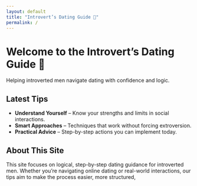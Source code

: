```yaml
---
layout: default
title: "Introvert’s Dating Guide 💬"
permalink: /
---
```


# Welcome to the Introvert’s Dating Guide 💬

Helping introverted men navigate dating with confidence and logic.

## Latest Tips

- **Understand Yourself** – Know your strengths and limits in social interactions.  
- **Smart Approaches** – Techniques that work without forcing extroversion.  
- **Practical Advice** – Step-by-step actions you can implement today.  

## About This Site

This site focuses on logical, step-by-step dating guidance for introverted men. Whether you’re navigating online dating or real-world interactions, our tips aim to make the process easier, more structured,

